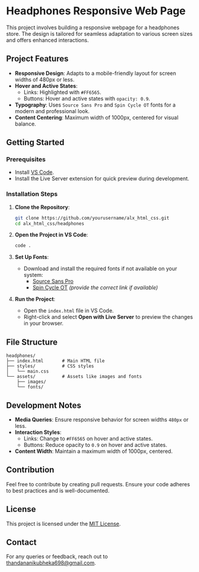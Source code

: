 # Headphones Responsive Web Page

This project involves building a responsive webpage for a headphones store. The design is tailored for seamless adaptation to various screen sizes and offers enhanced interactions.

## Project Features

- **Responsive Design**: Adapts to a mobile-friendly layout for screen widths of 480px or less.
- **Hover and Active States**:
  - Links: Highlighted with `#FF6565`.
  - Buttons: Hover and active states with `opacity: 0.9`.
- **Typography**: Uses `Source Sans Pro` and `Spin Cycle OT` fonts for a modern and professional look.
- **Content Centering**: Maximum width of 1000px, centered for visual balance.

## Getting Started

### Prerequisites

- Install [VS Code](https://code.visualstudio.com/).
- Install the Live Server extension for quick preview during development.

### Installation Steps

1. **Clone the Repository**:
   ```bash
   git clone https://github.com/yourusername/alx_html_css.git
   cd alx_html_css/headphones
   ```

2. **Open the Project in VS Code**:
   ```bash
   code .
   ```

3. **Set Up Fonts**:
   - Download and install the required fonts if not available on your system:
     - [Source Sans Pro](https://fonts.google.com/specimen/Source+Sans+Pro)
     - [Spin Cycle OT](https://example.com/spin-cycle-ot) *(provide the correct link if available)*

4. **Run the Project**:
   - Open the `index.html` file in VS Code.
   - Right-click and select **Open with Live Server** to preview the changes in your browser.

## File Structure

```
headphones/
├── index.html       # Main HTML file
├── styles/          # CSS styles
│   └── main.css
└── assets/          # Assets like images and fonts
    ├── images/
    └── fonts/
```

## Development Notes

- **Media Queries**: Ensure responsive behavior for screen widths `480px` or less.
- **Interaction Styles**:
  - Links: Change to `#FF6565` on hover and active states.
  - Buttons: Reduce opacity to `0.9` on hover and active states.
- **Content Width**: Maintain a maximum width of 1000px, centered.

## Contribution

Feel free to contribute by creating pull requests. Ensure your code adheres to best practices and is well-documented.

## License

This project is licensed under the [MIT License](LICENSE).

## Contact

For any queries or feedback, reach out to [thandananikubheka698@gmail.com](mailto:your-email@example.com).
